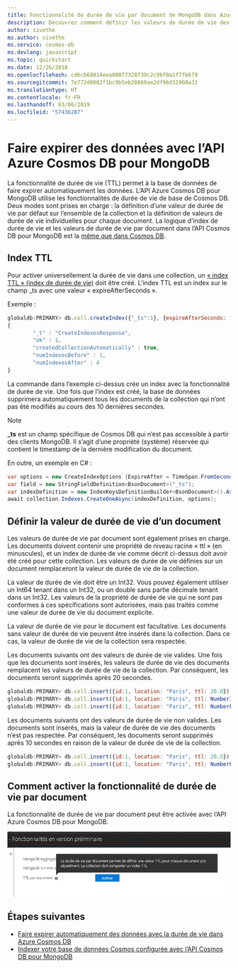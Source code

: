 ```yaml
---
title: Fonctionnalité de durée de vie par document de MongoDB dans Azure Cosmos DB
description: Découvrez comment définir les valeurs de durée de vie des documents en utilisant l’API Azure Cosmos DB pour MongoDB pour les supprimer automatiquement du système après une période de temps donnée.
author: sivethe
ms.author: sivethe
ms.service: cosmos-db
ms.devlang: javascript
ms.topic: quickstart
ms.date: 12/26/2018
ms.openlocfilehash: cd6cb68014eea00077328f39c2c9bf0a1f7fb679
ms.sourcegitcommit: 7e772d8802f1bc9b5eb20860ae2df96d31908a32
ms.translationtype: HT
ms.contentlocale: fr-FR
ms.lasthandoff: 03/06/2019
ms.locfileid: "57436287"
---
```

# <a name="expire-data-with-azure-cosmos-dbs-api-for-mongodb"></a>Faire expirer des données avec l’API Azure Cosmos DB pour MongoDB

La fonctionnalité de durée de vie (TTL) permet à la base de données de faire expirer automatiquement les données. L’API Azure Cosmos DB pour MongoDB utilise les fonctionnalités de durée de vie de base de Cosmos DB. Deux modes sont prises en charge : la définition d’une valeur de durée de vie par défaut sur l’ensemble de la collection et la définition de valeurs de durée de vie individuelles pour chaque document. La logique d’index de durée de vie et les valeurs de durée de vie par document dans l’API Cosmos DB pour MongoDB est la [même que dans Cosmos DB](../cosmos-db/mongodb-indexing.md).

## <a name="ttl-indexes"></a>Index TTL
Pour activer universellement la durée de vie dans une collection, un [« index TTL » (index de durée de vie)](../cosmos-db/mongodb-indexing.md) doit être créé. L’index TTL est un index sur le champ _ts avec une valeur « expireAfterSeconds ».

Exemple :
```JavaScript
globaldb:PRIMARY> db.coll.createIndex({"_ts":1}, {expireAfterSeconds: 10})
{
        "_t" : "CreateIndexesResponse",
        "ok" : 1,
        "createdCollectionAutomatically" : true,
        "numIndexesBefore" : 1,
        "numIndexesAfter" : 4
}
```

La commande dans l’exemple ci-dessus crée un index avec la fonctionnalité de durée de vie. Une fois que l’index est créé, la base de données supprimera automatiquement tous les documents de la collection qui n’ont pas été modifiés au cours des 10 dernières secondes. 

> [!NOTE]
> **_ts** est un champ spécifique de Cosmos DB qui n’est pas accessible à partir des clients MongoDB. Il s’agit d’une propriété (système) réservée qui contient le timestamp de la dernière modification du document.
>
    
En outre, un exemple en C# : 

```csharp
var options = new CreateIndexOptions {ExpireAfter = TimeSpan.FromSeconds(10)}; 
var field = new StringFieldDefinition<BsonDocument>("_ts"); 
var indexDefinition = new IndexKeysDefinitionBuilder<BsonDocument>().Ascending(field); 
await collection.Indexes.CreateOneAsync(indexDefinition, options); 
``` 

## <a name="set-time-to-live-value-for-a-document"></a>Définir la valeur de durée de vie d’un document 
Les valeurs de durée de vie par document sont également prises en charge. Les documents doivent contenir une propriété de niveau racine « ttl » (en minuscules), et un index de durée de vie comme décrit ci-dessus doit avoir été créé pour cette collection. Les valeurs de durée de vie définies sur un document remplaceront la valeur de durée de vie de la collection.

La valeur de durée de vie doit être un Int32. Vous pouvez également utiliser un Int64 tenant dans un Int32, ou un double sans partie décimale tenant dans un Int32. Les valeurs de la propriété de durée de vie qui ne sont pas conformes à ces spécifications sont autorisées, mais pas traités comme une valeur de durée de vie du document explicite.

La valeur de durée de vie pour le document est facultative. Les documents sans valeur de durée de vie peuvent être insérés dans la collection.  Dans ce cas, la valeur de durée de vie de la collection sera respectée. 

Les documents suivants ont des valeurs de durée de vie valides. Une fois que les documents sont insérés, les valeurs de durée de vie des documents remplacent les valeurs de durée de vie de la collection. Par conséquent, les documents seront supprimés après 20 secondes.   

```JavaScript 
globaldb:PRIMARY> db.coll.insert({id:1, location: "Paris", ttl: 20.0}) 
globaldb:PRIMARY> db.coll.insert({id:1, location: "Paris", ttl: NumberInt(20)}) 
globaldb:PRIMARY> db.coll.insert({id:1, location: "Paris", ttl: NumberLong(20)}) 
```

Les documents suivants ont des valeurs de durée de vie non valides. Les documents sont insérés, mais la valeur de durée de vie des documents n’est pas respectée. Par conséquent, les documents seront supprimés après 10 secondes en raison de la valeur de durée de vie de la collection. 

```JavaScript 
globaldb:PRIMARY> db.coll.insert({id:1, location: "Paris", ttl: 20.5}) //TTL value contains non-zero decimal part. 
globaldb:PRIMARY> db.coll.insert({id:1, location: "Paris", ttl: NumberLong(2147483649)}) //TTL value is greater than Int32.MaxValue (2,147,483,648). 
``` 

## <a name="how-to-activate-the-per-document-ttl-feature"></a>Comment activer la fonctionnalité de durée de vie par document

La fonctionnalité de durée de vie par document peut être activée avec l’API Azure Cosmos DB pour MongoDB.

![Capture d’écran de l’activation de la fonctionnalité de durée de vie par document dans le portail](./media/mongodb-ttl/mongodb_portal_ttl.png) 

## <a name="next-steps"></a>Étapes suivantes
* [Faire expirer automatiquement des données avec la durée de vie dans Azure Cosmos DB](../cosmos-db/time-to-live.md)
* [Indexer votre base de données Cosmos configurée avec l’API Cosmos DB pour MongoDB](../cosmos-db/mongodb-indexing.md)
